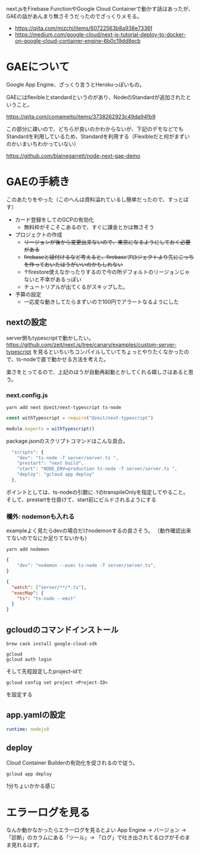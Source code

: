 
next.jsをFirebase FunctionやGoogle Cloud Containerで動かす話はあったが、GAEの話があんまり無さそうだったのでざっくりメモる。

* https://qiita.com/mizchi/items/60722563b8a938e7336f
* https://medium.com/google-cloud/next-js-tutorial-deploy-to-docker-on-google-cloud-container-engine-6b0c19dd8ecb

# GAEについて
Google App Engine、ざっくり言うとHerokuっぽいもの。

GAEにはflexibleとstandardというのがあり、NodeのStandardが追加されたということ。

https://qiita.com/comameito/items/3738262923c49da94fb9

この部分に疎いので、どちらが良いのかわからないが、下記のデモなどでもStandardを利用しているため、Standardを利用する（Flexibleだと何がまずいのかいまいちわかっていない）

https://github.com/blainegarrett/node-next-gae-demo

# GAEの手続き

このあたりをやった（このへんは資料溢れているし簡単だったので、すっとばす）

* カード登録をしてのGCPの有効化
    * 無料枠がそこそこあるので、すぐに課金とかは無さそう
* プロジェクトの作成
    * ~~リージョンが後から変更出来ないので、東京になるようにしておく必要がある~~
    * ~~firebaseと紐付けるなど考えると、firebaseプロジェクトより先にこっちを作っておいたほうがいいのかもしれない~~
    * ↑firestore使えなかったりするので今の所デフォルトのリージョンじゃないと不幸があるっぽい
    * チュートリアルが出てくるがスキップした。
* 予算の設定
    * 一応変な動きしてたらまずいので100円でアラートなるようにした

## nextの設定

server側もtypescriptで動かしたい。
https://github.com/zeit/next.js/tree/canary/examples/custom-server-typescript
を見るといちいちコンパイルしていてちょっとやりたくなかったので、ts-nodeで直で動かせる方法を考えた。

楽さをとってるので、上記のほうが自動再起動とかしてくれる嬉しさはあると思う。

### next.config.js

```
yarn add next @zeit/next-typescript ts-node
```

```js
const withTypescript = require("@zeit/next-typescript")

module.exports = withTypescript()
```

package.jsonのスクリプトコマンドはこんな具合。

```js
  "scripts": {
    "dev": "ts-node -T server/server.ts ",
    "prestart": "next build",
    "start": "NODE_ENV=production ts-node -T server/server.ts ",
    "deploy": "gcloud app deploy"
  },
```

ポイントとしては、ts-nodeの引数に`-T`のtranspileOnlyを指定してやること。
そして、prestartを仕掛けて、start前にビルドされるようにする

### 欄外: nodemonも入れる
exampleよく見たらdevの場合だけnodemonするの良さそう。
（動作確認出来てないのでなにか足りてないかも）

```
yarn add nodemon
```

```package.js
{
    "dev": "nodemon --exec ts-node -T server/server.ts",
}
```

```nodemon.json
{
  "watch": ["server/**/*.ts"],
  "execMap": {
    "ts": "ts-node --emit"
  }
}
```

## gcloudのコマンドインストール

```
brew cask install google-cloud-sdk
```

```
gcloud
gcloud auth login
```

そして先程設定したproject-idで

```
gcloud config set project <Project-ID>
```

を設定する

## app.yamlの設定

```yaml
runtime: nodejs8
```

## deploy

Cloud Container Builderの有効化を促されるので従う。

```
gcloud app deploy
```

1分ちょいかかる感じ

# エラーログを見る

なんか動かなかったらエラーログを見るとよい
App Engine -> バージョン -> 「診断」のカラムにある「ツール」-> 「ログ」で吐き出されてるログがそのまま見れるはず。
